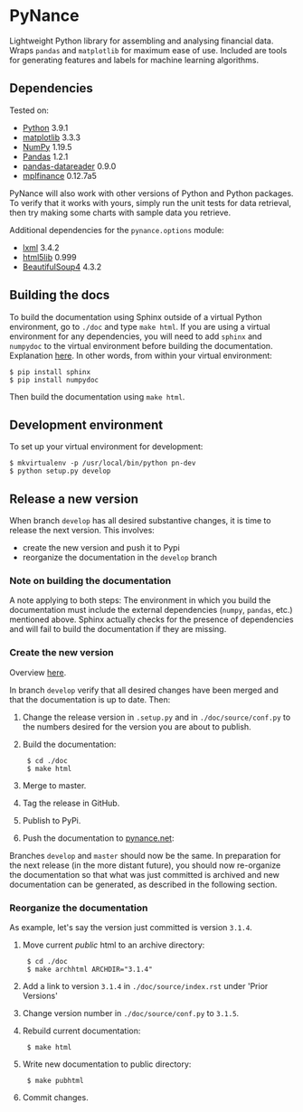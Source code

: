 PyNance
===
Lightweight Python library for assembling and analysing
financial data. Wraps `pandas` and `matplotlib` for maximum
ease of use. Included are tools for generating features
and labels for machine learning algorithms.

Dependencies
---
Tested on:
* [Python](https://www.python.org/) 3.9.1
* [matplotlib](http://matplotlib.org/index.html) 3.3.3
* [NumPy](http://www.numpy.org/) 1.19.5
* [Pandas](http://pandas.pydata.org/) 1.2.1
* [pandas-datareader](https://github.com/pydata/pandas-datareader) 0.9.0
* [mplfinance](https://github.com/matplotlib/mplfinance) 0.12.7a5

PyNance will also work with other versions of Python
and Python packages. To verify that it works with yours,
simply run the unit tests for data retrieval, then try
making some charts with sample data you retrieve.

Additional dependencies for the `pynance.options` module:
* [lxml](http://lxml.de/) 3.4.2
* [html5lib](https://pypi.python.org/pypi/html5lib) 0.999
* [BeautifulSoup4](https://pypi.python.org/pypi/beautifulsoup4/4.3.2) 4.3.2

Building the docs
---
To build the documentation using Sphinx outside of a virtual Python environment,
go to `./doc` and type `make html`. If you are using a virtual environment for any
dependencies, you will need to add `sphinx` and `numpydoc` to the virtual
environment before building the documentation. Explanation 
[here](http://stackoverflow.com/questions/4122040/how-to-make-sphinx-look-for-modules-in-virtualenv-while-building-html).
In other words, from within your virtual environment:

    $ pip install sphinx
    $ pip install numpydoc

Then build the documentation using `make html`.

Development environment
---
To set up your virtual environment for development:

    $ mkvirtualenv -p /usr/local/bin/python pn-dev
    $ python setup.py develop

Release a new version
---
When branch `develop` has all desired substantive changes, it is
time to release the next version. This involves:

- create the new version and push it to Pypi
- reorganize the documentation in the `develop` branch

### Note on building the documentation
A note applying to both steps: The environment in which you
build the documentation must include the external dependencies
(`numpy`, `pandas`, etc.) mentioned above. Sphinx actually checks
for the presence of dependencies and will fail to build the
documentation if they are missing.

### Create the new version
Overview [here](http://peterdowns.com/posts/first-time-with-pypi.html).

In branch `develop` verify that all desired changes have been merged and that 
the documentation is up to date. Then:

1. Change the release version in `.setup.py` and in `./doc/source/conf.py` to the numbers desired for the
   version you are about to publish.
1. Build the documentation:

        $ cd ./doc
        $ make html
1. Merge to master.
1. Tag the release in GitHub.
1. Publish to PyPi.
1. Push the documentation to [pynance.net](http://pynance.net/):

Branches `develop` and `master` should now be the same. In preparation for the next
release (in the more distant future), you should now re-organize the 
documentation so that what was just committed
is archived and new documentation can be generated, as described in the following section.

### Reorganize the documentation
As example, let's say the version just committed is version `3.1.4`.

1. Move current *public* html to an archive directory:

        $ cd ./doc
        $ make archhtml ARCHDIR="3.1.4"
1. Add a link to version `3.1.4` in `./doc/source/index.rst` under 'Prior Versions'
1. Change version number in `./doc/source/conf.py` to `3.1.5`.
1. Rebuild current documentation:

        $ make html
1. Write new documentation to public directory:
    
        $ make pubhtml
1. Commit changes.

